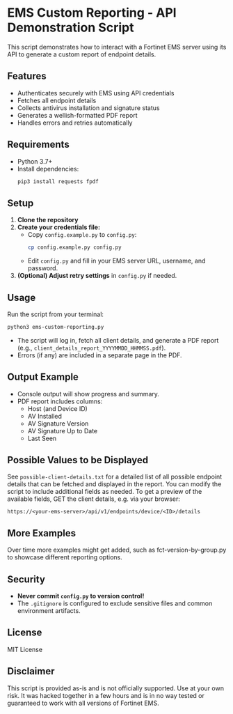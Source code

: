 # EMS Custom Reporting - API Demonstration Script
This script demonstrates how to interact with a Fortinet EMS server using its API to generate a custom report of endpoint details.

## Features
- Authenticates securely with EMS using API credentials
- Fetches all endpoint details
- Collects antivirus installation and signature status
- Generates a wellish-formatted PDF report
- Handles errors and retries automatically

## Requirements
- Python 3.7+
- Install dependencies:
  ```sh
  pip3 install requests fpdf
  ```

## Setup
1. **Clone the repository**
2. **Create your credentials file:**
   - Copy `config.example.py` to `config.py`:
     ```sh
     cp config.example.py config.py
     ```
   - Edit `config.py` and fill in your EMS server URL, username, and password.
3. **(Optional) Adjust retry settings** in `config.py` if needed.

## Usage
Run the script from your terminal:

```sh
python3 ems-custom-reporting.py
```

- The script will log in, fetch all client details, and generate a PDF report (e.g., `client_details_report_YYYYMMDD_HHMMSS.pdf`).
- Errors (if any) are included in a separate page in the PDF.

## Output Example
- Console output will show progress and summary.
- PDF report includes columns:
  - Host (and Device ID)
  - AV Installed
  - AV Signature Version
  - AV Signature Up to Date
  - Last Seen

## Possible Values to be Displayed
See `possible-client-details.txt` for a detailed list of all possible endpoint details that can be fetched and displayed in the report.
You can modify the script to include additional fields as needed. To get a preview of the available fields, GET the client details, e.g. via your browser:
```
https://<your-ems-server>/api/v1/endpoints/device/<ID>/details
```

## More Examples
Over time more examples might get added, such as fct-version-by-group.py to showcase different reporting options.

## Security
- **Never commit `config.py` to version control!**
- The `.gitignore` is configured to exclude sensitive files and common environment artifacts.

## License
MIT License

## Disclaimer
This script is provided as-is and is not officially supported. Use at your own risk.
It was hacked together in a few hours and is in no way tested or guaranteed to work with all versions of Fortinet EMS. 
